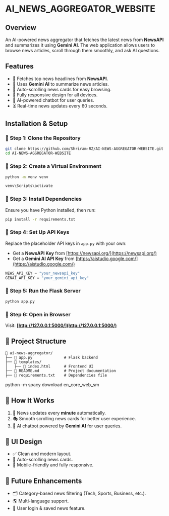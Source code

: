 # AI_NEWS_AGGREGATOR_WEBSITE

## Overview
An AI-powered news aggregator that fetches the latest news from **NewsAPI** and summarizes it using **Gemini AI**. The web application allows users to browse news articles, scroll through them smoothly, and ask AI questions.

## Features
- 📡 Fetches top news headlines from **NewsAPI**.
- 🧠 Uses **Gemini AI** to summarize news articles.
- 📜 Auto-scrolling news cards for easy browsing.
- 📱 Fully responsive design for all devices.
- 🤖 AI-powered chatbot for user queries.
- ⏳ Real-time news updates every 60 seconds.

## Installation & Setup

### 📌 Step 1: Clone the Repository
```bash
git clone https://github.com/Shriram-RZ/AI-NEWS-AGGREGATOR-WEBSITE.git
cd AI-NEWS-AGGREGATOR-WEBSITE
```

### 📌 Step 2: Create a Virtual Environment
```bash
python -m venv venv

venv\Scripts\activate    
```

### 📌 Step 3: Install Dependencies
Ensure you have Python installed, then run:
```bash
pip install -r requirements.txt
```

### 📌 Step 4: Set Up API Keys
Replace the placeholder API keys in `app.py` with your own:
- Get a **NewsAPI Key** from [https://newsapi.org/](https://newsapi.org/)
- Get a **Gemini AI API Key** from [https://aistudio.google.com/](https://aistudio.google.com/)

```python
NEWS_API_KEY = "your_newsapi_key"
GENAI_API_KEY = "your_gemini_api_key"
```

### 📌 Step 5: Run the Flask Server
```bash
python app.py
```

### 📌 Step 6: Open in Browser
Visit: **[http://127.0.0.1:5000/](http://127.0.0.1:5000/)**

## 📂 Project Structure
```
📂 ai-news-aggregator/
├── 📄 app.py              # Flask backend
├── 📂 templates/
│   ├── 📄 index.html      # Frontend UI
├── 📄 README.md           # Project documentation
├── 📄 requirements.txt    # Dependencies file
```

python -m spacy download en_core_web_sm


## 🚀 How It Works
1. 📰 News updates every **minute** automatically.
2. 🎭 Smooth scrolling news cards for better user experience.
3. 🤖 AI chatbot powered by **Gemini AI** for user queries.

## 🎨 UI Design
- ✅ Clean and modern layout.
- 🔄 Auto-scrolling news cards.
- 📱 Mobile-friendly and fully responsive.

## 🔮 Future Enhancements
- 🗂️ Category-based news filtering (Tech, Sports, Business, etc.).
- 🌎 Multi-language support.
- 📌 User login & saved news feature.



